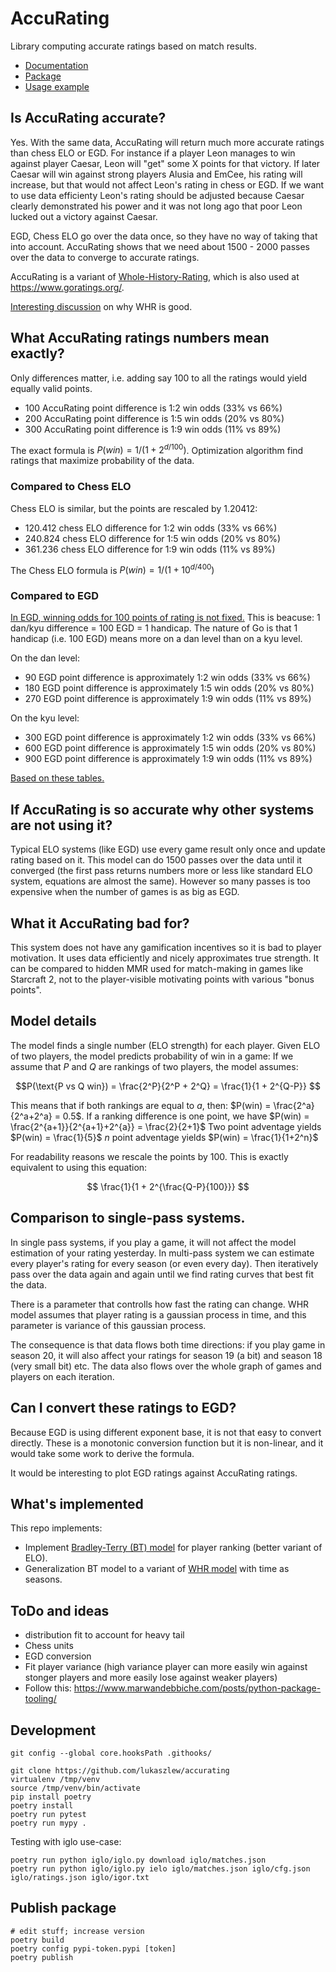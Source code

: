 # AccuRating

Library computing accurate ratings based on match results.

- [Documentation](https://lukaszlew.github.io/accurating/accurating.html)
- [Package](https://pypi.org/project/accurating/)
- [Usage example](https://github.com/lukaszlew/accurating/blob/main/accurating/tests/model_test.py#L50)

## Is AccuRating accurate?

Yes. With the same data, AccuRating will return much more accurate ratings than chess ELO or EGD.
For instance if a player Leon manages to win against player Caesar, Leon will "get" some X points for that victory.
If later Caesar will win against strong players Alusia and EmCee, his rating will increase, but that would not affect Leon's rating in chess or EGD.
If we want to use data efficienty Leon's rating should be adjusted because Caesar clearly demonstrated his power and it was not long ago that poor Leon lucked out a victory against Caesar.

EGD, Chess ELO go over the data once, so they have no way of taking that into account.
AccuRating shows that we need about 1500 - 2000 passes over the data to converge to accurate ratings.

AccuRating is a variant of [Whole-History-Rating](https://www.remi-coulom.fr/WHR/), which is also used at https://www.goratings.org/.

[Interesting discussion](https://www.mail-archive.com/computer-go@computer-go.org/msg07781.html) on why WHR is good.

## What AccuRating ratings numbers mean exactly?

Only differences matter, i.e. adding say 100 to all the ratings would yield equally valid points.

- 100 AccuRating point difference is 1:2 win odds (33% vs 66%)
- 200 AccuRating point difference is 1:5 win odds (20% vs 80%)
- 300 AccuRating point difference is 1:9 win odds (11% vs 89%)

The exact formula is $P(win) = 1 / (1 + 2^{d / 100})$.
Optimization algorithm find ratings that maximize probability of the data.

### Compared to Chess ELO

Chess ELO is similar, but the points are rescaled by 1.20412:

- 120.412 chess ELO difference for 1:2 win odds (33% vs 66%)
- 240.824 chess ELO difference for 1:5 win odds (20% vs 80%)
- 361.236 chess ELO difference for 1:9 win odds (11% vs 89%)

The Chess ELO formula is $P(win) = 1 / (1 + 10^{d / 400})$

### Compared to EGD

[In EGD, winning odds for 100 points of rating is not fixed.](http://goratings.eu/Home/About)
This is beacuse: 1 dan/kyu difference = 100 EGD = 1 handicap.
The nature of Go is that 1 handicap (i.e. 100 EGD) means more on a dan level than on a kyu level.

On the dan level:

- 90 EGD point difference is approximately 1:2 win odds (33% vs 66%)
- 180 EGD point difference is approximately 1:5 win odds (20% vs 80%)
- 270 EGD point difference is approximately 1:9 win odds (11% vs 89%)

On the kyu level:

- 300 EGD point difference is approximately 1:2 win odds (33% vs 66%)
- 600 EGD point difference is approximately 1:5 win odds (20% vs 80%)
- 900 EGD point difference is approximately 1:9 win odds (11% vs 89%)

[Based on these tables.](https://www.europeangodatabase.eu/EGD/winning_stats.php)

## If AccuRating is so accurate why other systems are not using it?

Typical ELO systems (like EGD) use every game result only once and update rating based on it.
This model can do 1500 passes over the data until it converged (the first pass returns numbers more or less like standard ELO system, equations are almost the same).
However so many passes is too expensive when the number of games is as big as EGD.

## What it AccuRating bad for?

This system does not have any gamification incentives so it is bad to player motivation.
It uses data efficiently and nicely approximates true strength.
It can be compared to hidden MMR used for match-making in games like Starcraft 2, not to the player-visible motivating points with various "bonus points".

## Model details

The model finds a single number (ELO strength) for each player.
Given ELO of two players, the model predicts probability of win in a game:
If we assume that $P$ and $Q$ are rankings of two players, the model assumes:

$$P(\text{P vs Q win}) = \frac{2^P}{2^P + 2^Q} = \frac{1}{1 + 2^{Q-P}} $$

This means that if both rankings are equal to $a$, then: $P(win) = \frac{2^a}{2^a+2^a} = 0.5$.
If a ranking difference is one point, we have $P(win) = \frac{2^{a+1}}{2^{a+1}+2^{a}} = \frac{2}{2+1}$
Two point adventage yields $P(win) = \frac{1}{5}$
$n$ point adventage yields $P(win) = \frac{1}{1+2^n}$

For readability reasons we rescale the points by 100. This is exactly equivalent to using this equation:

$$ \frac{1}{1 + 2^{\frac{Q-P}{100}}} $$

## Comparison to single-pass systems.

In single pass systems, if you play a game, it will not affect the model estimation of your rating yesterday.
In multi-pass system we can estimate every player's rating for every season (or even every day).
Then iteratively pass over the data again and again until we find rating curves that best fit the data.

There is a parameter that controlls how fast the rating can change.
WHR model assumes that player rating is a gaussian process in time, and this parameter is variance of this gaussian process.

The consequence is that data flows both time directions: if you play game in season 20, it will also affect your ratings for season 19 (a bit) and season 18 (very small bit) etc.
The data also flows over the whole graph of games and players on each iteration.

## Can I convert these ratings to EGD?

Because EGD is using different exponent base, it is not that easy to convert directly.
These is a monotonic conversion function but it is non-linear, and it would take some work to derive the formula.

It would be interesting to plot EGD ratings against AccuRating ratings.

## What's implemented

This repo implements:

- Implement [Bradley-Terry (BT) model](https://en.wikipedia.org/wiki/Bradley%E2%80%93Terry_model) for player ranking (better variant of ELO).
- Generalization BT model to a variant of [WHR model](https://www.remi-coulom.fr/WHR/) with time as seasons.

## ToDo and ideas

- distribution fit to account for heavy tail
- Chess units
- EGD conversion
- Fit player variance (high variance player can more easily win against stonger players and more easily lose against weaker players)
- Follow this: https://www.marwandebbiche.com/posts/python-package-tooling/

## Development

```shell
git config --global core.hooksPath .githooks/
```

```shell
git clone https://github.com/lukaszlew/accurating
virtualenv /tmp/venv
source /tmp/venv/bin/activate
pip install poetry
poetry install
poetry run pytest
poetry run mypy .
```

Testing with iglo use-case:
```shell
poetry run python iglo/iglo.py download iglo/matches.json
poetry run python iglo/iglo.py ielo iglo/matches.json iglo/cfg.json iglo/ratings.json iglo/igor.txt
```

## Publish package
```shell
# edit stuff; increase version
poetry build
poetry config pypi-token.pypi [token]
poetry publish
```
